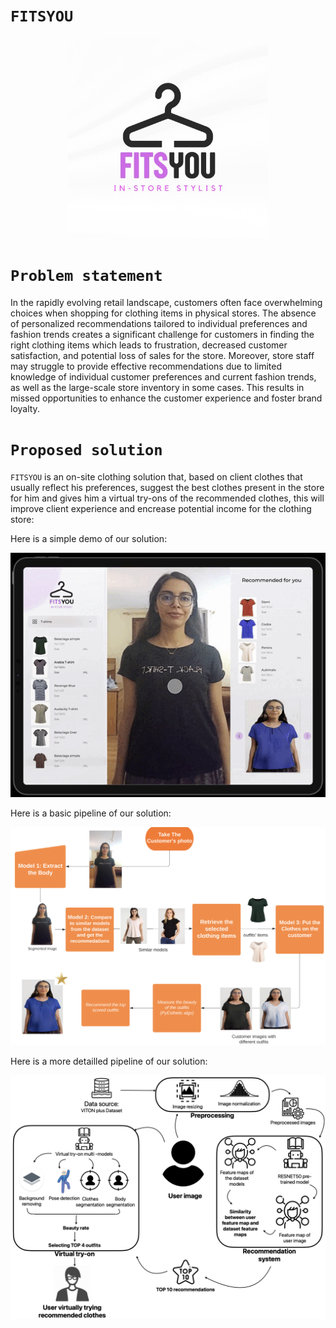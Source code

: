 # `FITSYOU`

<p align="center">
    <img src='./LOGO.jpeg' width=320>
</p>

# `Problem statement`

In the rapidly evolving retail landscape, customers often face overwhelming choices when shopping for clothing items in physical stores. The absence of personalized recommendations tailored to individual preferences and fashion trends creates a significant challenge for customers in finding the right clothing items which leads to frustration, decreased customer satisfaction, and potential loss of sales for the store.
Moreover, store staff may struggle to provide effective recommendations due to limited knowledge of individual customer preferences and current fashion trends, as well as the large-scale store inventory in some cases. This results in missed opportunities to enhance the customer experience and foster brand loyalty.


# `Proposed solution`

`FITSYOU` is an on-site clothing solution that, based on client clothes that usually reflect his preferences, suggest the best clothes present in the store for him and gives him a virtual try-ons of the recommended clothes, this will improve client experience and encrease potential income for the clothing store:

Here is a simple demo of our solution:
<p align="center">
    <img src="./video.gif" alt="Alt Text">
</p>



Here is a basic pipeline of our solution:
 <p align="center">
    <img src='./pipeline.png' width=800>
</p>

Here is a more detailled pipeline of our solution:
<p align="center">
    <img src='./detailled_pipeline.png' width=800>
</p>
